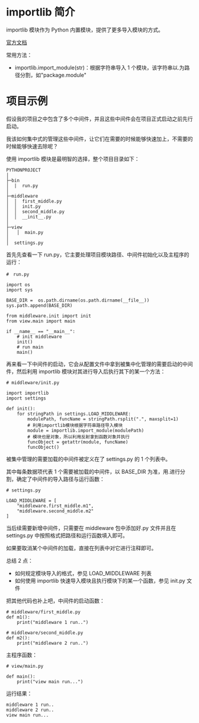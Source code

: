 # importlib 简介

importlib 模块作为 Python 内置模块，提供了更多导入模块的方式。

[官方文档](https://docs.python.org/zh-cn/3.6/library/importlib.html)

常用方法：

- importlib.import_module(str)：根据字符串导入 1 个模块，该字符串以.为路径分割，如"package.module"

# 项目示例

假设我的项目之中包含了多个中间件，并且这些中间件会在项目正式启动之前先行启动。

我该如何集中式的管理这些中间件，让它们在需要的时候能够快速加上，不需要的时候能够快速去除呢？

使用 importlib 模块是最明智的选择，整个项目目录如下：

```
PYTHONPROJECT
│
├─bin
│  |  run.py
│
├─middleware
│  │  first_middle.py
│  │  init.py
│  │  second_middle.py
│  │  __init__.py
│
├─view
│   │  main.py
│
│  settings.py
```

首先先查看一下 run.py，它主要处理项目模块路径、中间件初始化以及主程序的运行：

```
#　run.py

import os
import sys

BASE_DIR =  os.path.dirname(os.path.dirname(__file__))
sys.path.append(BASE_DIR)

from middleware.init import init
from view.main import main

if __name__ == "__main__":
    # init middleware
    init()
    # run main
    main()
```

再来看一下中间件的启动，它会从配置文件中拿到被集中化管理的需要启动的中间件，然后利用 importlib 模块对其进行导入后执行其下的某一个方法：

```
# middleware/init.py

import importlib
import settings

def init():
    for stringPath in settings.LOAD_MIDDLEWARE:
        modulePath, funcName = stringPath.rsplit(".", maxsplit=1)
        # 利用importlib模块根据字符串路径导入模块
        module = importlib.import_module(modulePath)
        # 模块也是对象，所以利用反射拿到函数对象并执行
        funcObject = getattr(module, funcName)
        funcObject()
```

被集中管理的需要加载的中间件被定义在了 settings.py 的 1 个列表中。

其中每条数据项代表 1 个需要被加载的中间件，以 BASE_DIR 为准，用.进行分割，确定了中间件的导入路径与运行函数：

```
# settings.py

LOAD_MIDDLEWARE = [
    "middleware.first_middle.m1",
    "middleware.second_middle.m2"
]
```

当后续需要新增中间件，只需要在 middleware 包中添加好.py 文件并且在 settings.py 中按照格式把路径和运行函数填入即可。

如果要取消某个中间件的加载，直接在列表中对它进行注释即可。

总结 2 点：

- 如何规定模块导入的格式，参见 LOAD_MIDDLEWARE 列表
- 如何使用 importlib 快速导入模块且执行模块下的某一个函数，参见 init.py 文件

把其他代码也补上吧，中间件的启动函数：

```
# middleware/first_middle.py
def m1():
    print("middleware 1 run..")

# middleware/second_middle.py
def m2():
    print("middleware 2 run..")
```

主程序函数：

```
# view/main.py

def main():
    print("view main run...")
```

运行结果：

```
middleware 1 run..
middleware 2 run..
view main run...
```
